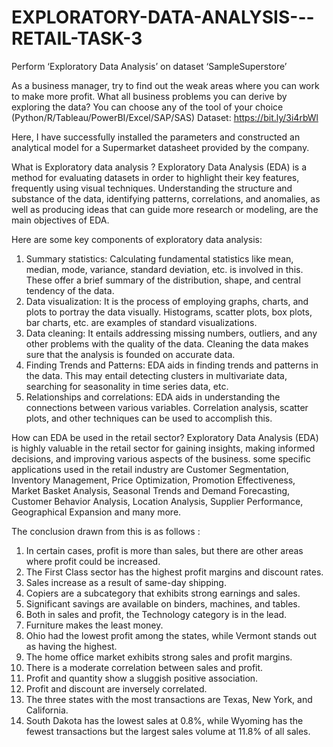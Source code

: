 # EXPLORATORY-DATA-ANALYSIS---RETAIL-TASK-3
Perform ‘Exploratory Data Analysis’ on dataset ‘SampleSuperstore’

 As a business manager, try to find out the weak areas where you can work to make more profit.
 What all business problems you can derive by exploring the data?
 You can choose any of the tool of your choice (Python/R/Tableau/PowerBI/Excel/SAP/SAS)
 Dataset: https://bit.ly/3i4rbWl

Here, I have successfully installed the parameters and constructed an analytical model for a Supermarket datasheet provided by the company.

What is Exploratory data analysis ?
Exploratory Data Analysis (EDA) is a method for evaluating datasets in order to highlight their key features, frequently using visual techniques. Understanding the structure and substance of the data, identifying patterns, correlations, and anomalies, as well as producing ideas that can guide more research or modeling, are the main objectives of EDA.

Here are some key components of exploratory data analysis:
1. Summary statistics: Calculating fundamental statistics like mean, median, mode, variance, standard deviation, etc. is involved in this. These offer a brief summary of the distribution, shape, and central tendency of the data.
2. Data visualization: It is the process of employing graphs, charts, and plots to portray the data visually. Histograms, scatter plots, box plots, bar charts, etc. are examples of standard visualizations.
3. Data cleaning: It entails addressing missing numbers, outliers, and any other problems with the quality of the data. Cleaning the data makes sure that the analysis is founded on accurate data.
4. Finding Trends and Patterns: EDA aids in finding trends and patterns in the data. This may entail detecting clusters in multivariate data, searching for seasonality in time series data, etc.
5. Relationships and correlations: EDA aids in understanding the connections between various variables. Correlation analysis, scatter plots, and other techniques can be used to accomplish this.

How can EDA be used in the retail sector?
Exploratory Data Analysis (EDA) is highly valuable in the retail sector for gaining insights, making informed decisions, and improving various aspects of the business. 
some specific applications used in the retail industry are Customer Segmentation, Inventory Management, Price Optimization, Promotion Effectiveness, Market Basket Analysis, Seasonal Trends and Demand Forecasting, Customer Behavior Analysis, Location Analysis, Supplier Performance, Geographical Expansion and many more.



The conclusion drawn from this is as follows :
1. In certain cases, profit is more than sales, but there are other areas where profit could be increased.
2. The First Class sector has the highest profit margins and discount rates.
3. Sales increase as a result of same-day shipping.
4. Copiers are a subcategory that exhibits strong earnings and sales.
5. Significant savings are available on binders, machines, and tables.
6. Both in sales and profit, the Technology category is in the lead.
7. Furniture makes the least money.
8. Ohio had the lowest profit among the states, while Vermont stands out as having the highest.
9. The home office market exhibits strong sales and profit margins.
10. There is a moderate correlation between sales and profit.
11. Profit and quantity show a sluggish positive association.
12. Profit and discount are inversely correlated.
13. The three states with the most transactions are Texas, New York, and California.
14. South Dakota has the lowest sales at 0.8%, while Wyoming has the fewest transactions but the largest sales volume at 11.8% of all sales.
